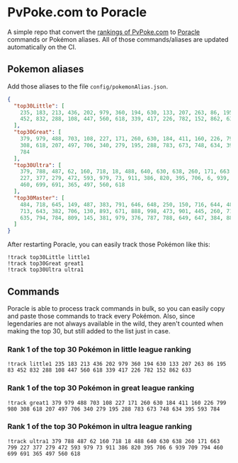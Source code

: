 # PvPoke.com to Poracle
A simple repo that convert the [rankings of PvPoke.com](https://pvpoke.com/rankings/) to [Poracle](https://github.com/KartulUdus/PoracleJS) commands or Pokémon aliases. 
All of those commands/aliases are updated automatically on the CI.

## Pokemon aliases
Add those aliases to the file `config/pokemonAlias.json`. 

<!-- aliases-start -->
```json
{
  "top30Little": [
    235, 183, 213, 436, 202, 979, 360, 194, 630, 133, 207, 263, 86, 195, 83,
    452, 832, 288, 108, 447, 560, 618, 339, 417, 226, 782, 152, 862, 633
  ],
  "top30Great": [
    379, 979, 488, 703, 108, 227, 171, 260, 630, 184, 411, 160, 226, 799, 980,
    308, 618, 207, 497, 706, 340, 279, 195, 288, 783, 673, 748, 634, 395, 593,
    784
  ],
  "top30Ultra": [
    379, 788, 487, 62, 160, 718, 18, 488, 640, 630, 638, 260, 171, 663, 799,
    227, 377, 279, 472, 593, 979, 73, 911, 386, 820, 395, 706, 6, 939, 709, 794,
    460, 699, 691, 365, 497, 560, 618
  ],
  "top30Master": [
    484, 718, 645, 149, 487, 383, 791, 646, 648, 250, 150, 716, 644, 483, 249,
    713, 643, 382, 706, 130, 893, 671, 888, 998, 473, 901, 445, 260, 717, 640,
    635, 794, 784, 809, 145, 381, 979, 376, 787, 788, 649, 647, 384, 889
  ]
}
```
<!-- aliases-end -->

After restarting Poracle, you can easily track those Pokémon like this:
```shell
!track top30Little little1
!track top30Great great1
!track top30Ultra ultra1
```

## Commands
Poracle is able to process track commands in bulk, so you can easily copy and paste those commands to track every Pokémon. 
Also, since legendaries are not always available in the wild, they aren't counted when making the top 30, but still added to the list just in case.

### Rank 1 of the top 30 Pokémon in little league ranking
<!-- top30little-start -->
```
!track little1 235 183 213 436 202 979 360 194 630 133 207 263 86 195 83 452 832 288 108 447 560 618 339 417 226 782 152 862 633
```
<!-- top30little-end -->

### Rank 1 of the top 30 Pokémon in great league ranking
<!-- top30great-start -->
```
!track great1 379 979 488 703 108 227 171 260 630 184 411 160 226 799 980 308 618 207 497 706 340 279 195 288 783 673 748 634 395 593 784
```
<!-- top30great-end -->

### Rank 1 of the top 30 Pokémon in ultra league ranking
<!-- top30ultra-start -->
```
!track ultra1 379 788 487 62 160 718 18 488 640 630 638 260 171 663 799 227 377 279 472 593 979 73 911 386 820 395 706 6 939 709 794 460 699 691 365 497 560 618
```
<!-- top30ultra-end -->
